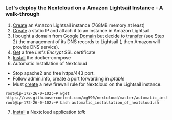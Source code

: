 ### Let's deploy the Nextcloud on a Amazon Lightsail Instance - A walk-through 
1. [Create](https://lightsail.aws.amazon.com/ls/docs/en_us/articles/how-to-create-amazon-lightsail-instance-virtual-private-server-vps) an Amazon Lightsail instance (768MB memory at least)
2. [Create](https://lightsail.aws.amazon.com/ls/docs/en_us/articles/lightsail-create-static-ip) a static IP and attach it to an instance in Amazon Lightsail
3. I bought a domain from [Google Domain](https://domains.google/) but decide to [transfer](https://lightsail.aws.amazon.com/ls/docs/en_us/articles/lightsail-how-to-create-dns-entry) (see Step 2) the management of its DNS records to Lightsail (, then Amazon will provide DNS service).
4. [Get](https://github.com/xg590/tutorials/blob/master/LetsEncrypt.md) a free <i>Let's Encrypt</i> SSL certificate
5. [Install](https://github.com/xg590/tutorials/blob/master/docker/setup.md) the docker-compose 
6. Automatic Installation of Nextcloud 
* Stop apache2 and free https/443 port.
* Follow admin.info, create a port forwarding in <i>iptable</i> 
* Must [create](https://lightsail.aws.amazon.com/ls/docs/en_us/articles/amazon-lightsail-editing-firewall-rules#firewall-adding-rules) a new firewall rule for Nextcloud on the Lightsail instance.
```shell
root@ip-172-26-0-102:~# wget https://raw.githubusercontent.com/xg590/nextcloud/master/automatic_installation_of_nextcloud.sh
root@ip-172-26-0-102:~# bash automatic_installation_of_nextcloud.sh
```
7. [Install](https://github.com/xg590/nextcloud#install-talk) a Nextcloud application <i>talk<i>
